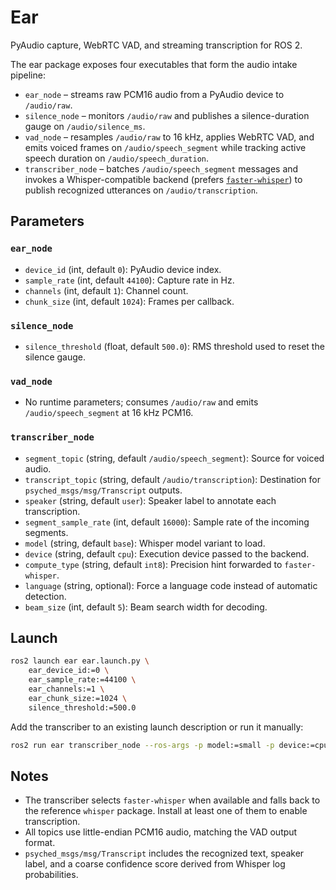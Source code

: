# Ear

PyAudio capture, WebRTC VAD, and streaming transcription for ROS 2.

The ear package exposes four executables that form the audio intake pipeline:

- `ear_node` – streams raw PCM16 audio from a PyAudio device to `/audio/raw`.
- `silence_node` – monitors `/audio/raw` and publishes a silence-duration gauge
  on `/audio/silence_ms`.
- `vad_node` – resamples `/audio/raw` to 16 kHz, applies WebRTC VAD, and emits
  voiced frames on `/audio/speech_segment` while tracking active speech
  duration on `/audio/speech_duration`.
- `transcriber_node` – batches `/audio/speech_segment` messages and invokes a
  Whisper-compatible backend (prefers [`faster-whisper`](https://github.com/SYSTRAN/faster-whisper)) to publish
  recognized utterances on `/audio/transcription`.

## Parameters

### `ear_node`
- `device_id` (int, default `0`): PyAudio device index.
- `sample_rate` (int, default `44100`): Capture rate in Hz.
- `channels` (int, default `1`): Channel count.
- `chunk_size` (int, default `1024`): Frames per callback.

### `silence_node`
- `silence_threshold` (float, default `500.0`): RMS threshold used to reset the
  silence gauge.

### `vad_node`
- No runtime parameters; consumes `/audio/raw` and emits `/audio/speech_segment`
  at 16 kHz PCM16.

### `transcriber_node`
- `segment_topic` (string, default `/audio/speech_segment`): Source for voiced
  audio.
- `transcript_topic` (string, default `/audio/transcription`): Destination for
  `psyched_msgs/msg/Transcript` outputs.
- `speaker` (string, default `user`): Speaker label to annotate each
  transcription.
- `segment_sample_rate` (int, default `16000`): Sample rate of the incoming
  segments.
- `model` (string, default `base`): Whisper model variant to load.
- `device` (string, default `cpu`): Execution device passed to the backend.
- `compute_type` (string, default `int8`): Precision hint forwarded to
  `faster-whisper`.
- `language` (string, optional): Force a language code instead of automatic
  detection.
- `beam_size` (int, default `5`): Beam search width for decoding.

## Launch

```bash
ros2 launch ear ear.launch.py \
    ear_device_id:=0 \
    ear_sample_rate:=44100 \
    ear_channels:=1 \
    ear_chunk_size:=1024 \
    silence_threshold:=500.0
```

Add the transcriber to an existing launch description or run it manually:

```bash
ros2 run ear transcriber_node --ros-args -p model:=small -p device:=cpu
```

## Notes

- The transcriber selects `faster-whisper` when available and falls back to the
  reference `whisper` package. Install at least one of them to enable
  transcription.
- All topics use little-endian PCM16 audio, matching the VAD output format.
- `psyched_msgs/msg/Transcript` includes the recognized text, speaker label, and
  a coarse confidence score derived from Whisper log probabilities.
